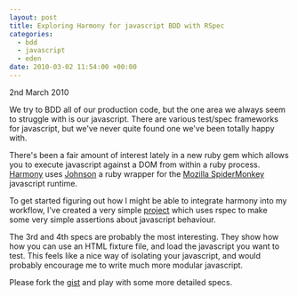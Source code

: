 ```yaml
--- 
layout: post
title: Exploring Harmony for javascript BDD with RSpec
categories: 
  - bdd
  - javascript
  - eden
date: 2010-03-02 11:54:00 +00:00
--- 
```

<p class="date">2nd March 2010</p>

We try to BDD all of our production code, but the one area we always seem to struggle with is our javascript. There are various test/spec frameworks for javascript, but we've never quite found one we've been totally happy with.

There's been a fair amount of interest lately in a new ruby gem which allows you to execute javascript against a DOM from within a ruby process. [Harmony](http://github.com/mynyml/harmony) uses [Johnson](http://github.com/jbarnette/johnson/) a ruby wrapper for the [Mozilla SpiderMonkey](http://www.mozilla.org/js/spidermonkey/) javascript runtime.

To get started figuring out how I might be able to integrate harmony into my workflow, I've created a very simple [project](http://gist.github.com/319235) which uses rspec to make some very simple assertions about javascript behaviour.

<script src="http://gist.github.com/319235.js?file=rspec_with_harmony.rb"></script>

The 3rd and 4th specs are probably the most interesting. They show how how you can use an HTML fixture file, and load the javascript you want to test. This feels like a nice way of isolating your javascript, and would probably encourage me to write much more modular javascript.

Please fork the [gist](http://gist.github.com/319235) and play with some more detailed specs.
